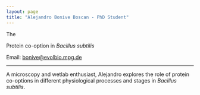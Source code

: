 ```yaml
---
layout: page
title: "Alejandro Bonive Boscan - PhD Student"
---
```


The 

Protein co-option in _Bacillus subtilis_

Email: bonive@evolbio.mpg.de

---

A microscopy and wetlab enthusiast, Alejandro explores the role of protein co-options in different physiological processes and stages in _Bacillus subtilis_.
